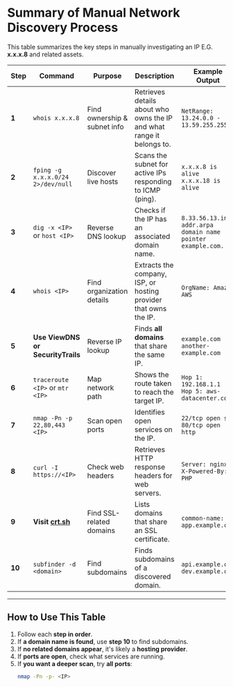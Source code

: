 # **Summary of Manual Network Discovery Process**

This table summarizes the key steps in manually investigating an IP E.G. **x.x.x.8** and related assets.

| **Step** | **Command** | **Purpose** | **Description** | **Example Output** |
|------|---------|---------|--------------|----------------|
| **1** | `whois x.x.x.8` | Find ownership & subnet info | Retrieves details about who owns the IP and what range it belongs to. | `NetRange: 13.24.0.0 - 13.59.255.255` |
| **2** | `fping -g x.x.x.0/24 2>/dev/null` | Discover live hosts | Scans the subnet for active IPs responding to ICMP (ping). | `x.x.x.8 is alive` <br> `x.x.x.18 is alive` |
| **3** | `dig -x <IP>` or `host <IP>` | Reverse DNS lookup | Checks if the IP has an associated domain name. | `8.33.56.13.in-addr.arpa domain name pointer example.com.` |
| **4** | `whois <IP>` | Find organization details | Extracts the company, ISP, or hosting provider that owns the IP. | `OrgName: Amazon AWS` |
| **5** | **Use ViewDNS or SecurityTrails** | Reverse IP lookup | Finds **all domains** that share the same IP. | `example.com` <br> `another-example.com` |
| **6** | `traceroute <IP>` or `mtr <IP>` | Map network path | Shows the route taken to reach the target IP. | `Hop 1: 192.168.1.1` <br> `Hop 5: aws-datacenter.com` |
| **7** | `nmap -Pn -p 22,80,443 <IP>` | Scan open ports | Identifies open services on the IP. | `22/tcp open ssh` <br> `80/tcp open http` |
| **8** | `curl -I https://<IP>` | Check web headers | Retrieves HTTP response headers for web servers. | `Server: nginx` <br> `X-Powered-By: PHP` |
| **9** | **Visit [crt.sh](https://crt.sh/?q=<IP>)** | Find SSL-related domains | Lists domains that share an SSL certificate. | `common-name: app.example.com` |
| **10** | `subfinder -d <domain>` | Find subdomains | Finds subdomains of a discovered domain. | `api.example.com` <br> `dev.example.com` |

---

## **How to Use This Table**
1. Follow each **step in order**.
2. If **a domain name is found**, use **step 10** to find subdomains.
3. If **no related domains appear**, it's likely a **hosting provider**.
4. If **ports are open**, check what services are running.
5. If **you want a deeper scan**, try **all ports**:  
   ```bash
   nmap -Pn -p- <IP>